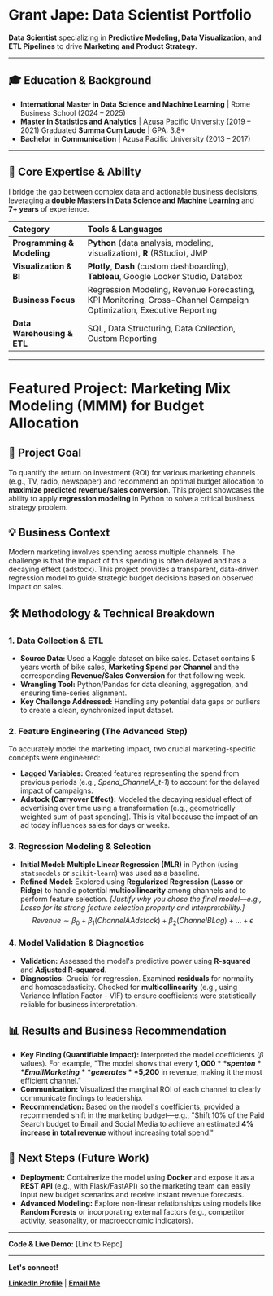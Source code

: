 # Grant Jape: Data Scientist Portfolio

**Data Scientist** specializing in **Predictive Modeling, Data Visualization, and ETL Pipelines** to drive **Marketing and Product Strategy**.

---

## 🎓 Education & Background

* **International Master in Data Science and Machine Learning** \| Rome Business School (2024 – 2025)
* **Master in Statistics and Analytics** \| Azusa Pacific University (2019 – 2021) Graduated **Summa Cum Laude** \| GPA: 3.8+
* **Bachelor in Communication** \| Azusa Pacific University (2013 – 2017)

---

## 🚀 Core Expertise & Ability

I bridge the gap between complex data and actionable business decisions, leveraging a **double Masters in Data Science and Machine Learning** and **7+ years** of experience.

| Category | Tools & Languages |
| :--- | :--- |
| **Programming & Modeling** | **Python** (data analysis, modeling, visualization), **R** (RStudio), JMP |
| **Visualization & BI** | **Plotly**, **Dash** (custom dashboarding), **Tableau**, Google Looker Studio, Databox |
| **Business Focus** | Regression Modeling, Revenue Forecasting, KPI Monitoring, Cross-Channel Campaign Optimization, Executive Reporting |
| **Data Warehousing & ETL** | SQL, Data Structuring, Data Collection, Custom Reporting |

---

# Featured Project: Marketing Mix Modeling (MMM) for Budget Allocation

## 🎯 Project Goal

To quantify the return on investment (ROI) for various marketing channels (e.g., TV, radio, newspaper) and recommend an optimal budget allocation to **maximize predicted revenue/sales conversion**. This project showcases the ability to apply **regression modeling** in Python to solve a critical business strategy problem.

## 💡 Business Context

Modern marketing involves spending across multiple channels. The challenge is that the impact of this spending is often delayed and has a decaying effect (adstock). This project provides a transparent, data-driven regression model to guide strategic budget decisions based on observed impact on sales.

## 🛠️ Methodology & Technical Breakdown

### 1. Data Collection & ETL

* **Source Data:** Used a Kaggle dataset on bike sales. Dataset contains 5 years worth of bike sales, **Marketing Spend per Channel** and the corresponding **Revenue/Sales Conversion** for that following week.
* **Wrangling Tool:** Python/Pandas for data cleaning, aggregation, and ensuring time-series alignment.
* **Key Challenge Addressed:** Handling any potential data gaps or outliers to create a clean, synchronized input dataset.

### 2. Feature Engineering (The Advanced Step)

To accurately model the marketing impact, two crucial marketing-specific concepts were engineered:

* **Lagged Variables:** Created features representing the spend from previous periods (e.g., *Spend\_ChannelA\_t-1*) to account for the delayed impact of campaigns.
* **Adstock (Carryover Effect):** Modeled the decaying residual effect of advertising over time using a transformation (e.g., geometrically weighted sum of past spending). This is vital because the impact of an ad today influences sales for days or weeks. 

### 3. Regression Modeling & Selection

* **Initial Model:** **Multiple Linear Regression (MLR)** in Python (using `statsmodels` or `scikit-learn`) was used as a baseline.
* **Refined Model:** Explored using **Regularized Regression** (**Lasso** or **Ridge**) to handle potential **multicollinearity** among channels and to perform feature selection. *\[Justify why you chose the final model—e.g., Lasso for its strong feature selection property and interpretability.]*
    $$Revenue \sim \beta_0 + \beta_1(ChannelA Adstock) + \beta_2(ChannelB Lag) + \dots + \epsilon$$

### 4. Model Validation & Diagnostics

* **Validation:** Assessed the model's predictive power using **R-squared** and **Adjusted R-squared**.
* **Diagnostics:** Crucial for regression. Examined **residuals** for normality and homoscedasticity. Checked for **multicollinearity** (e.g., using Variance Inflation Factor - VIF) to ensure coefficients were statistically reliable for business interpretation.

## 📊 Results and Business Recommendation

* **Key Finding (Quantifiable Impact):** Interpreted the model coefficients ($\beta$ values). For example, "The model shows that every **$1,000** spent on **Email Marketing** generates **$5,200** in revenue, making it the most efficient channel."
* **Communication:** Visualized the marginal ROI of each channel  to clearly communicate findings to leadership.
* **Recommendation:** Based on the model's coefficients, provided a recommended shift in the marketing budget—e.g., "Shift 10% of the Paid Search budget to Email and Social Media to achieve an estimated **4% increase in total revenue** without increasing total spend."

## 🚀 Next Steps (Future Work)

* **Deployment:** Containerize the model using **Docker** and expose it as a **REST API** (e.g., with Flask/FastAPI) so the marketing team can easily input new budget scenarios and receive instant revenue forecasts.
* **Advanced Modeling:** Explore non-linear relationships using models like **Random Forests** or incorporating external factors (e.g., competitor activity, seasonality, or macroeconomic indicators).

---
**Code & Live Demo:** [Link to Repo]

---

**Let's connect!**

[**LinkedIn Profile**](https://www.linkedin.com/in/grantjamesjape/) | [**Email Me**](mailto:grantjape@gmail.com)
